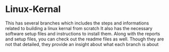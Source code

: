 # Linux-Kernal
This has several branches which includes the steps and informations related to building a linux kernal from scratch
It also has the necessary software setup files and instructions to install them.
Along with the reports and setup files, you can check out the readme files as well. Though they are not that detailed, they provide an insight about what each branch is about
